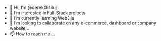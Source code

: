 - 👋 Hi, I’m @derek0913uj
- 👀 I’m interested in Full-Stack projects
- 🌱 I’m currently learning Web3.js
- 💞️ I’m looking to collaborate on any e-commerce, dashboard or company website...
- 📫 How to reach me ...

<!---
derek0913uj/derek0913uj is a ✨ special ✨ repository because its `README.md` (this file) appears on your GitHub profile.
You can click the Preview link to take a look at your changes.
--->
